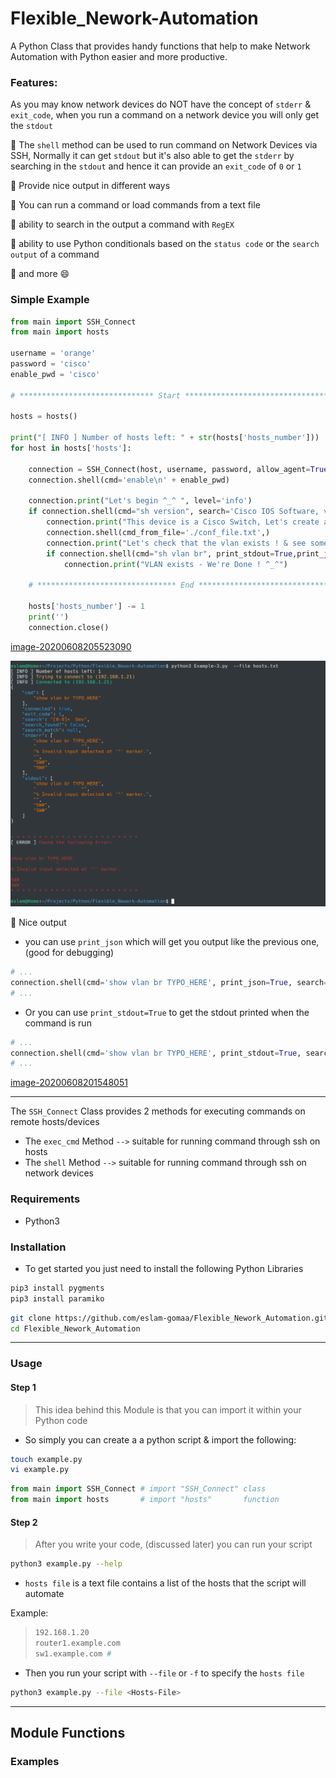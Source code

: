 # Flexible_Nework-Automation

A Python Class that provides handy functions that help to make Network Automation with Python easier and more productive.


### Features:


As you may know network devices do NOT have the concept of `stderr` & `exit_code`,
when you run a command on a network device you will only get the `stdout`

:gem: The `shell` method can be used to run command on Network Devices via SSH, Normally it can get `stdout` but it's also  able to get the `stderr` by searching in the `stdout`
and hence it can provide an `exit_code` of `0` or `1` 

:gem: Provide nice output in different ways

:gem: You can run a command or load commands from a text file

:gem: ability to search in the output a command with `RegEX`

:gem: ability to use Python conditionals based on the `status code` or the `search output` of a command

:gem: and more :smile:



### Simple Example



```python
from main import SSH_Connect
from main import hosts

username = 'orange'
password = 'cisco'
enable_pwd = 'cisco'

# ****************************** Start **************************************

hosts = hosts()

print("[ INFO ] Number of hosts left: " + str(hosts['hosts_number']))
for host in hosts['hosts']:

    connection = SSH_Connect(host, username, password, allow_agent=True)
    connection.shell(cmd='enable\n' + enable_pwd)

    connection.print("Let's begin ^_^ ", level='info')
    if connection.shell(cmd="sh version", search='Cisco IOS Software, vios_l2 Software')['search_found?']:
        connection.print("This device is a Cisco Switch, Let's create a VLAN !", level='warn')
        connection.shell(cmd_from_file='./conf_file.txt',)
        connection.print("Let's check that the vlan exists ! & see some output", level='warn')
        if connection.shell(cmd="sh vlan br", print_stdout=True,print_json=True, search='[0-9]+  Dev')['search_found?']:
            connection.print("VLAN exists - We're Done ! ^_^")

    # ******************************* End ***************************************

    hosts['hosts_number'] -= 1
    print('')
    connection.close()
```





[image-20200608205523090](Images/image-20200608205523090.png)






![image-20200608200752632](Images/image-20200608200752632.png)

:gem: Nice output
* you can use `print_json` which will get you output like the previous one, (good for debugging)
```python
# ...
connection.shell(cmd='show vlan br TYPO_HERE', print_json=True, search='[0-9]+  Dev')
# ...
```

* Or you can use `print_stdout=True` to get the stdout printed when the command is run

```python
# ...
connection.shell(cmd='show vlan br TYPO_HERE', print_stdout=True, search='[0-9]+  Dev')
# ...
```

[image-20200608201548051](Images/image-20200608201548051.png)





---




The `SSH_Connect` Class provides 2 methods for executing commands on remote hosts/devices
* The `exec_cmd` Method `-->` suitable for running command through ssh on hosts
* The `shell` Method `-->` suitable for running command through ssh on network devices 



### Requirements

* Python3

### Installation

* To get started you just need to install the following Python Libraries

```bash
pip3 install pygments
pip3 install paramiko
```

```bash
git clone https://github.com/eslam-gomaa/Flexible_Nework_Automation.git
cd Flexible_Nework_Automation
```

---

### Usage

#### Step 1

> This idea behind this Module is that you can import it within your Python code
* So simply you can create a a python script & import the following:

```bash
touch example.py
vi example.py
```

```python
from main import SSH_Connect # import "SSH_Connect" class
from main import hosts       # import "hosts"       function
```

#### Step 2

> After you write your code, (discussed later) you can run your script

```bash
python3 example.py --help
```

* `hosts file` is a text file contains a list of the hosts that the script will automate

Example:

> ```bash
> 192.168.1.20
> router1.example.com
> sw1.example.com #
> ```

* Then you run your script with `--file` or `-f` to specify the `hosts file`

```bash
python3 example.py --file <Hosts-File>
```

---

## Module Functions



### Examples













